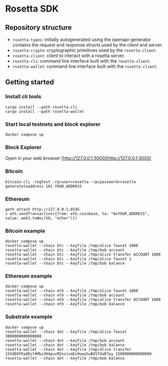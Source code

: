 # Rosetta SDK

## Repository structure

- `rosetta-types`: initially autogenerated using the openapi-generator contains the request and
response structs used by the client and server.
- `rosetta-crypto`: cryptographic primitives used by the `rosetta-client`.
- `rosetta-client`: client to interact with a rosetta server.
- `rosetta-cli`: command line interface built with the `rosetta-client`.
- `rosetta-wallet`: command line interface built with the `rosetta-client`.

## Getting started

### Install cli tools
```
cargo install --path rosetta-cli
cargo install --path rosetta-wallet
```

### Start local testnets and block explorer
```
docker compose up
```

### Block Explorer
Open in your web browser [http://127.0.0.1:3000](http://127.0.0.1:3000)

### Bitcoin
```
bitcoin-cli -regtest -rpcuser=rosetta -rpcpassword=rosetta generatetoaddress 101 YOUR_ADDRESS
```

### Ethereum
```
geth attach http://127.0.0.1:8545
> eth.sendTransaction({from: eth.coinbase, to: "0xYOUR_ADDRESS", value: web3.toWei(50, "ether")})
```

### Bitcoin example
```
docker compose up
rosetta-wallet --chain btc --keyfile /tmp/alice faucet 1000
rosetta-wallet --chain btc --keyfile /tmp/bob account
rosetta-wallet --chain btc --keyfile /tmp/alice transfer ACCOUNT 1000
rosetta-wallet --chain btc --keyfile /tmp/alice faucet 1
rosetta-wallet --chain btc --keyfile /tmp/bob balance
```

### Ethereum example
```
docker compose up
rosetta-wallet --chain eth --keyfile /tmp/alice faucet 1000
rosetta-wallet --chain eth --keyfile /tmp/bob account
rosetta-wallet --chain eth --keyfile /tmp/alice transfer ACCOUNT 1000
rosetta-wallet --chain eth --keyfile /tmp/bob balance
```

### Substrate example
```
docker compose up
rosetta-wallet --chain dot --keyfile /tmp/alice faucet 3000000000000000
rosetta-wallet --chain dot --keyfile /tmp/bob account
rosetta-wallet --chain dot --keyfile /tmp/bob balance
rosetta-wallet --chain dot --keyfile /tmp/alice transfer 15VdDXFKybRiY4Mbz3H4pucM2nzicmEcHvwzhuBXSTdaR7ay 1500000000000000
rosetta-wallet --chain dot --keyfile /tmp/bob balance
```